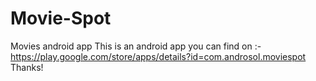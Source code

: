 # Movie-Spot
Movies android app
This is an android app you can find on :-
https://play.google.com/store/apps/details?id=com.androsol.moviespot
Thanks!
